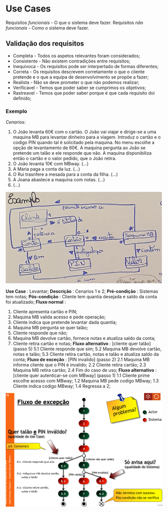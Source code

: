 # Use Cases

Requisitos *funcionais* - O que o sistema deve fazer.
Requisitos *não funcionais* - Como o sistema deve fazer.

## Validação dos requisitos

 - Completa - Todos os aspetos relevantes foram considerados;
 - Consistente - Não existem contradições entre requisitos;
 - Inequivoca - Os requisitos pode ser interpertado de formas diferentes;
 - Correta - Os requisitos descrevem corretamente o que o cliente pretende e o que a equipa de desenvolvimento se propõe a fazer;
 - Realista - Não se deve prometer o que não podemos realizar;
 - Verificavel - Temos que poder saber se cumprimos os objetivos;
 - Rastreavel - Temos que poder saber porque é que cada requisito doi definido;

### Exemplo

*Cenarios*:
 1. O João levanta 60€ com o cartão. O João vai viajar e dirige-se a uma maquina MB para levantar dinheiro para a viagem. Introduz o cartão e o codigo PIN quando tal é solicitado pela maquina. No menu escolhe a opção de levantamento de 60€. A maquina pergunta ao João se pretende um talão e ele responde que não. A maquina disponibiliza então o cartão e o valor pedido, que o João retira.
 2. O João levanta 10€ com MBway. (...)
 3. A Maria paga a conta da luz. (...)
 4. O Rui trasnfere a mesada para a conta da filha. (...)
 5. A Joana abastece a maquina com notas. (...)
 6. (...)

 ![Use Case](img/useCase.png)

 **Use Case** : Levantar;
 **Descrição** : Cenarios 1 e 2;
 **Pré-condição** : Sistemas tem notas;
 **Pós-condição** : Cliente tem quantia desejada e saldo da conta foi atualizado;
 **Fluxo normal** :
  1. Cliente apresenta cartão e PIN;
  2. Maquina MB valida acesso e pede operação;
  3. Cliente indica que pretende levantar dada quantia;
  4. Maquina MB pergunta se quer talão;
  5. Cliente responde que não;
  6. Maquina MB devolve cartão, fornece notas e atualiza saldo da conta;
  7. Cliente retira cartão e notas;
 **Fluxo alternativo** : [cliente quer talão] (passo 5)
  5.1 Cliente responde que sim;
  5.2 Maquina MB devolve cartão, notas e talão;
  5.3 Cliente retira cartão, notas e talão e atualiza saldo da conta;
 **Fluxo de exceção** : [PIN invalido] (passo 2)
  2.1 Maquina MB informa cliente que o PIN é invalido;
  2.2 Cliente retira cartão;
  2.3 Maquina MB retira cartão;
  2.4 Fim do caso de uso;
 **Fluxo alternativo** : [cliente quer autenticar-se com MBway] (passo 1)
 1.1 Cliente prime escolhe acesso com MBway;
 1.2 Maquina MB pede codigo MBway;
 1.3 Cliente indica codigo MBway;
 1.4 Regressa a 2;

 ![Fluxo de atividade](img/fluxo.png)
